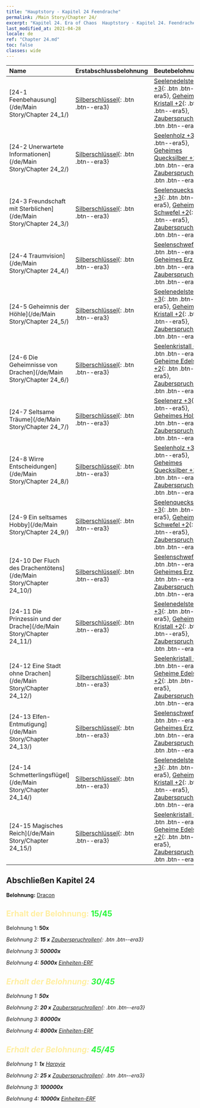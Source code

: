 ```yaml
---
title: "Hauptstory - Kapitel 24 Feendrache"
permalink: /Main Story/Chapter 24/
excerpt: "Kapitel 24. Era of Chaos  Hauptstory - Kapitel 24. Feendrache"
last_modified_at: 2021-04-28
locale: de
ref: "Chapter 24.md"
toc: false
classes: wide
---
```


  | Name |  Erstabschlussbelohnung | Beutebelohnung |
  |:------------|:------------|:------------| 
  | [24-1 Feenbehausung](/de/Main Story/Chapter 24_1/) | [Silberschlüssel](/ItemsDE/con_693/){: .btn .btn--era3} | [Seelenedelsteine +3](/ItemsDE/mat_86/){: .btn .btn--era5}, [Geheimer Kristall +2](/ItemsDE/mat_80/){: .btn .btn--era5}, [Zauberspruchrollen](/ItemsDE/con_694/){: .btn .btn--era3} |
  | [24-2 Unerwartete Informationen](/de/Main Story/Chapter 24_2/) | [Silberschlüssel](/ItemsDE/con_693/){: .btn .btn--era3} | [Seelenholz +3](/ItemsDE/mat_83/){: .btn .btn--era5}, [Geheimes Quecksilber +2](/ItemsDE/mat_77/){: .btn .btn--era5}, [Zauberspruchrollen](/ItemsDE/con_694/){: .btn .btn--era3} |
  | [24-3 Freundschaft mit Sterblichen](/de/Main Story/Chapter 24_3/) | [Silberschlüssel](/ItemsDE/con_693/){: .btn .btn--era3} | [Seelenquecksilber +3](/ItemsDE/mat_84/){: .btn .btn--era5}, [Geheimer Schwefel +2](/ItemsDE/mat_78/){: .btn .btn--era5}, [Zauberspruchrollen](/ItemsDE/con_694/){: .btn .btn--era3} |
  | [24-4 Traumvision](/de/Main Story/Chapter 24_4/) | [Silberschlüssel](/ItemsDE/con_693/){: .btn .btn--era3} | [Seelenschwefel +3](/ItemsDE/mat_85/){: .btn .btn--era5}, [Geheimes Erz +2](/ItemsDE/mat_75/){: .btn .btn--era5}, [Zauberspruchrollen](/ItemsDE/con_694/){: .btn .btn--era3} |
  | [24-5 Geheimnis der Höhle](/de/Main Story/Chapter 24_5/) | [Silberschlüssel](/ItemsDE/con_693/){: .btn .btn--era3} | [Seelenedelsteine +3](/ItemsDE/mat_86/){: .btn .btn--era5}, [Geheimer Kristall +2](/ItemsDE/mat_80/){: .btn .btn--era5}, [Zauberspruchrollen](/ItemsDE/con_694/){: .btn .btn--era3} |
  | [24-6 Die Geheimnisse von Drachen](/de/Main Story/Chapter 24_6/) | [Silberschlüssel](/ItemsDE/con_693/){: .btn .btn--era3} | [Seelenkristall +3](/ItemsDE/mat_87/){: .btn .btn--era5}, [Geheime Edelsteine +2](/ItemsDE/mat_79/){: .btn .btn--era5}, [Zauberspruchrollen](/ItemsDE/con_694/){: .btn .btn--era3} |
  | [24-7 Seltsame Träume](/de/Main Story/Chapter 24_7/) | [Silberschlüssel](/ItemsDE/con_693/){: .btn .btn--era3} | [Seelenerz +3](/ItemsDE/mat_82/){: .btn .btn--era5}, [Geheimes Holz +2](/ItemsDE/mat_76/){: .btn .btn--era5}, [Zauberspruchrollen](/ItemsDE/con_694/){: .btn .btn--era3} |
  | [24-8 Wirre Entscheidungen](/de/Main Story/Chapter 24_8/) | [Silberschlüssel](/ItemsDE/con_693/){: .btn .btn--era3} | [Seelenholz +3](/ItemsDE/mat_83/){: .btn .btn--era5}, [Geheimes Quecksilber +2](/ItemsDE/mat_77/){: .btn .btn--era5}, [Zauberspruchrollen](/ItemsDE/con_694/){: .btn .btn--era3} |
  | [24-9 Ein seltsames Hobby](/de/Main Story/Chapter 24_9/) | [Silberschlüssel](/ItemsDE/con_693/){: .btn .btn--era3} | [Seelenquecksilber +3](/ItemsDE/mat_84/){: .btn .btn--era5}, [Geheimer Schwefel +2](/ItemsDE/mat_78/){: .btn .btn--era5}, [Zauberspruchrollen](/ItemsDE/con_694/){: .btn .btn--era3} |
  | [24-10 Der Fluch des Drachentötens](/de/Main Story/Chapter 24_10/) | [Silberschlüssel](/ItemsDE/con_693/){: .btn .btn--era3} | [Seelenschwefel +3](/ItemsDE/mat_85/){: .btn .btn--era5}, [Geheimes Erz +2](/ItemsDE/mat_75/){: .btn .btn--era5}, [Zauberspruchrollen](/ItemsDE/con_694/){: .btn .btn--era3} |
  | [24-11 Die Prinzessin und der Drache](/de/Main Story/Chapter 24_11/) | [Silberschlüssel](/ItemsDE/con_693/){: .btn .btn--era3} | [Seelenedelsteine +3](/ItemsDE/mat_86/){: .btn .btn--era5}, [Geheimer Kristall +2](/ItemsDE/mat_80/){: .btn .btn--era5}, [Zauberspruchrollen](/ItemsDE/con_694/){: .btn .btn--era3} |
  | [24-12 Eine Stadt ohne Drachen](/de/Main Story/Chapter 24_12/) | [Silberschlüssel](/ItemsDE/con_693/){: .btn .btn--era3} | [Seelenkristall +3](/ItemsDE/mat_87/){: .btn .btn--era5}, [Geheime Edelsteine +2](/ItemsDE/mat_79/){: .btn .btn--era5}, [Zauberspruchrollen](/ItemsDE/con_694/){: .btn .btn--era3} |
  | [24-13 Elfen-Entmutigung](/de/Main Story/Chapter 24_13/) | [Silberschlüssel](/ItemsDE/con_693/){: .btn .btn--era3} | [Seelenschwefel +3](/ItemsDE/mat_85/){: .btn .btn--era5}, [Geheimes Erz +2](/ItemsDE/mat_75/){: .btn .btn--era5}, [Zauberspruchrollen](/ItemsDE/con_694/){: .btn .btn--era3} |
  | [24-14 Schmetterlingsflügel](/de/Main Story/Chapter 24_14/) | [Silberschlüssel](/ItemsDE/con_693/){: .btn .btn--era3} | [Seelenedelsteine +3](/ItemsDE/mat_86/){: .btn .btn--era5}, [Geheimer Kristall +2](/ItemsDE/mat_80/){: .btn .btn--era5}, [Zauberspruchrollen](/ItemsDE/con_694/){: .btn .btn--era3} |
  | [24-15 Magisches Reich](/de/Main Story/Chapter 24_15/) | [Silberschlüssel](/ItemsDE/con_693/){: .btn .btn--era3} | [Seelenkristall +3](/ItemsDE/mat_87/){: .btn .btn--era5}, [Geheime Edelsteine +2](/ItemsDE/mat_79/){: .btn .btn--era5}, [Zauberspruchrollen](/ItemsDE/con_694/){: .btn .btn--era3} |


## Abschließen Kapitel 24

 **Belohnung:** [Dracon](/de/heroes/Dracon/)



## <span style="color: #ffeea0">Erhalt der Belohnung: </span><span style="color: #27f73a">15/45</span>

 Belohnung 1:  **50x** <i class="fas fa-gem"/>

 Belohnung 2: **15 x** [Zauberspruchrollen](/ItemsDE/con_694/){: .btn .btn--era3}

 Belohnung 3:  **50000x** <i class="fas fa-coins"/>

 Belohnung 4:  **5000x** [Einheiten-ERF](/ItemsDE/con_902/)



## <span style="color: #ffeea0">Erhalt der Belohnung: </span><span style="color: #27f73a">30/45</span>

 Belohnung 1:  **50x** <i class="fas fa-gem"/>

 Belohnung 2: **20 x** [Zauberspruchrollen](/ItemsDE/con_694/){: .btn .btn--era3}

 Belohnung 3:  **80000x** <i class="fas fa-coins"/>

 Belohnung 4:  **8000x** [Einheiten-ERF](/ItemsDE/con_902/)



## <span style="color: #ffeea0">Erhalt der Belohnung: </span><span style="color: #27f73a">45/45</span>

 Belohnung 1:  **1x** [Harpyie](/de/units/Harpy/)

 Belohnung 2: **25 x** [Zauberspruchrollen](/ItemsDE/con_694/){: .btn .btn--era3}

 Belohnung 3:  **100000x** <i class="fas fa-coins"/>

 Belohnung 4:  **10000x** [Einheiten-ERF](/ItemsDE/con_902/)

